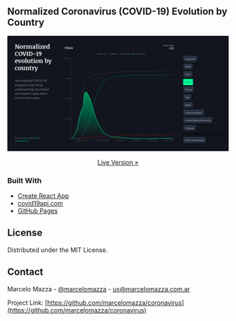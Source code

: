 ## Normalized Coronavirus (COVID-19) Evolution by Country

![Screenshot](https://raw.githubusercontent.com/marcelomazza/coronavirus/master/public/covid-dashboard-screenshot.png)

<p align="center">
  <a href="https://marcelomazza.github.io/coronavirus/">Live Version &raquo;</a>
</p>

### Built With

* [Create React App](https://github.com/facebook/create-react-app)
* [covid19api.com](https://covid19api.com/)
* [GitHub Pages](https://pages.github.com/)

## License

Distributed under the MIT License.

## Contact

Marcelo Mazza - [@marcelomazza](https://twitter.com/marcelomazza) - ux@marcelomazza.com.ar

Project Link: [https://github.com/marcelomazza/coronavirus](https://github.com/marcelomazza/coronavirus)
